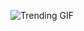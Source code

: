 
<!-- GIF_SECTION -->
![Trending GIF](https://media0.giphy.com/media/v1.Y2lkPThiYjIxNzcyc2Z0b3h6MnNwOTlkaG1yMWdjN3h3NW5ubDhqeDd2NDY2b2prMGJqdSZlcD12MV9naWZzX3NlYXJjaCZjdD1n/RClGu1eVAdt2dmXQKI/giphy.gif)
<!-- END_GIF_SECTION -->

